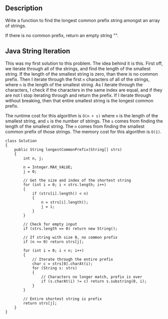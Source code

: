 ## Description

Write a function to find the longest common prefix string amongst an array of strings.

If there is no common prefix, return an empty string "".

## Java String Iteration

This was my first solution to this problem. The idea behind it is this. First off, we iterate through all of the strings, and find the length of the smallest string. If the length of the smallest string is zero, than there is no common prefix. Then I iterate through the first `n` characters of all of the strings, where `n` is the length of the smallest string. As I iterate through the characters, I check if the characters in the same index are equal, and if they are not I stop iterating through and return the prefix. If I iterate through without breaking, then that entire smallest string is the longest common prefix.

The runtime cost for this algorithm is `O(n + s)` where `n` is the length of the smallest string, and `s` is the number of strings. The `s` comes from finding the length of the smallest string. The `n` comes from finding the smallest common prefix of those strings. The memory cost for this algorithm is `O(1)`.

```
class Solution 
{
    public String longestCommonPrefix(String[] strs) 
    {
        int n, j;
        
        n = Integer.MAX_VALUE;
        j = 0;

        // Get the size and index of the shortest string
        for (int i = 0; i < strs.length; i++)
        {
            if (strs[i].length() < n) 
            {
                n = strs[i].length();
                j = i;
            }
        }
        
        // Check for empty input
        if (strs.length == 0) return new String();
        
        // If string with size 0, no common prefix
        if (n <= 0) return strs[j];
        
        for (int i = 0; i < n; i++)
        {
            // Iterate through the entire prefix
            char c = strs[0].charAt(i);
            for (String s: strs)
            {
                // Characters no longer match, prefix is over
                if (s.charAt(i) != c) return s.substring(0, i);
            }
        }

        // Entire shortest string is prefix
        return strs[j];
    }
}
```